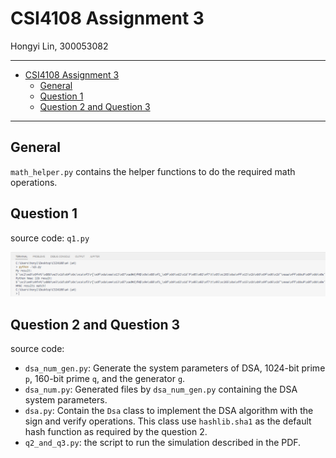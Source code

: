 # CSI4108 Assignment 3

Hongyi Lin, 300053082

***

- [CSI4108 Assignment 3](#csi4108-assignment-3)
  - [General](#general)
  - [Question 1](#question-1)
  - [Question 2 and Question 3](#question-2-and-question-3)

***

## General
`math_helper.py` contains the helper functions to do the required math operations.

## Question 1
source code: `q1.py`

![q1-res.png](q1-res.png)

## Question 2 and Question 3
source code:
* `dsa_num_gen.py`: Generate the system parameters of DSA, 1024-bit prime `p`, 160-bit prime `q`, and the generator `g`.
* `dsa_num.py`: Generated files by `dsa_num_gen.py` containing the DSA system parameters.
* `dsa.py`: Contain the `Dsa` class to implement the DSA algorithm with the sign and verify operations. This class use `hashlib.sha1` as the default hash function as required by the question 2.
* `q2_and_q3.py`: the script to run the simulation described in the PDF.
